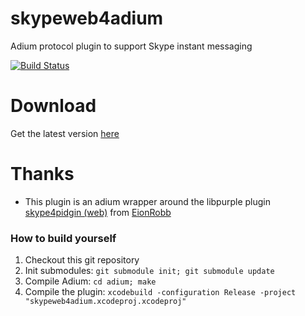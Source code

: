 skypeweb4adium
==============
Adium protocol plugin to support Skype instant messaging

[![Build Status](https://travis-ci.org/tripplet/skypeweb4adium.svg?branch=master)](https://travis-ci.org/tripplet/skypeweb4adium)

Download
========
Get the latest version [here](https://github.com/tripplet/skypeweb4adium/releases/)

Thanks
======
* This plugin is an adium wrapper around the libpurple plugin [skype4pidgin (web)](https://github.com/EionRobb/skype4pidgin/tree/master/skypeweb#readme) from [EionRobb](https://github.com/EionRobb)


### How to build yourself
1. Checkout this git repository
2. Init submodules:
   `git submodule init; git submodule update`
3. Compile Adium:
   `cd adium; make`
6. Compile the plugin:
   `xcodebuild -configuration Release -project "skypeweb4adium.xcodeproj.xcodeproj"`
